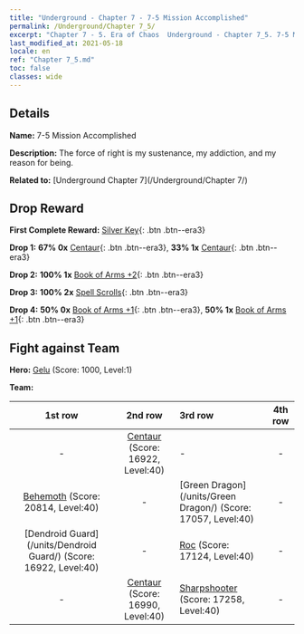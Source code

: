```yaml
---
title: "Underground - Chapter 7 - 7-5 Mission Accomplished"
permalink: /Underground/Chapter 7_5/
excerpt: "Chapter 7 - 5. Era of Chaos  Underground - Chapter 7_5. 7-5 Mission Accomplished"
last_modified_at: 2021-05-18
locale: en
ref: "Chapter 7_5.md"
toc: false
classes: wide
---
```


## Details

 **Name:** 7-5 Mission Accomplished

 **Description:** The force of right is my sustenance, my addiction, and my reason for being.

 **Related to:** [Underground Chapter 7](/Underground/Chapter 7/)

## Drop Reward

 **First Complete Reward:** [Silver Key](/Items/con_693/){: .btn .btn--era3}

 **Drop 1:** **67% 0x** [Centaur](/Items/unt_199/){: .btn .btn--era3}, **33% 1x** [Centaur](/Items/unt_199/){: .btn .btn--era3}

 **Drop 2:** **100% 1x** [Book of Arms +2](/Items/mat_32/){: .btn .btn--era3}

 **Drop 3:** **100% 2x** [Spell Scrolls](/Items/con_694/){: .btn .btn--era3}

 **Drop 4:** **50% 0x** [Book of Arms +1](/Items/mat_25/){: .btn .btn--era3}, **50% 1x** [Book of Arms +1](/Items/mat_25/){: .btn .btn--era3}


## Fight against Team
 **Hero:** [Gelu](/heroes/Gelu/) (Score: 1000, Level:1)

 **Team:**


  | 1st row | 2nd row | 3rd row | 4th row |
  |:----:|:----:|:----|:----:|
  | - | [Centaur](/units/Centaur/) (Score: 16922, Level:40)  | - | - |
  | [Behemoth](/units/Behemoth/) (Score: 20814, Level:40)  | - | [Green Dragon](/units/Green Dragon/) (Score: 17057, Level:40)  | - |
  | [Dendroid Guard](/units/Dendroid Guard/) (Score: 16922, Level:40)  | - | [Roc](/units/Roc/) (Score: 17124, Level:40)  | - |
  | - | [Centaur](/units/Centaur/) (Score: 16990, Level:40)  | [Sharpshooter](/units/Sharpshooter/) (Score: 17258, Level:40)  | - |


